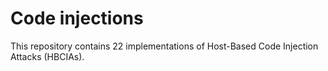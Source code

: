 # Code injections
This repository contains 22 implementations of Host-Based Code Injection Attacks (HBCIAs).
